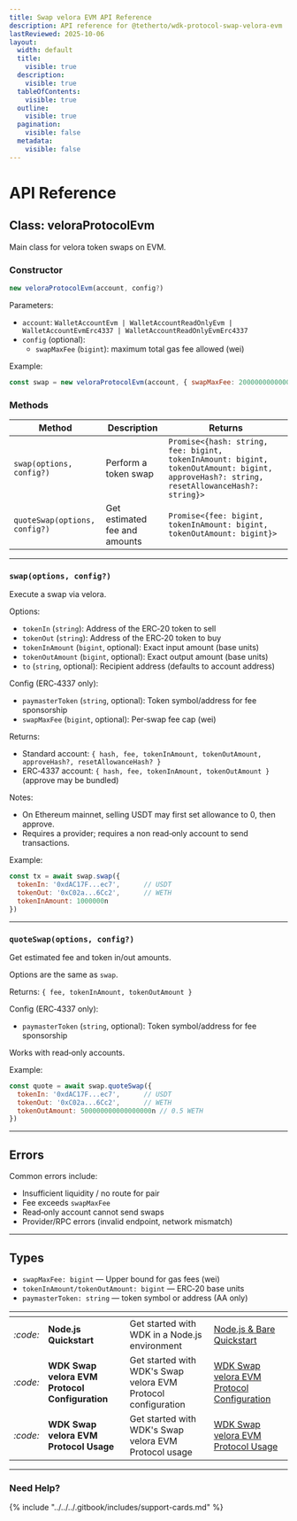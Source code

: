 ```yaml
---
title: Swap velora EVM API Reference
description: API reference for @tetherto/wdk-protocol-swap-velora-evm
lastReviewed: 2025-10-06
layout:
  width: default
  title:
    visible: true
  description:
    visible: true
  tableOfContents:
    visible: true
  outline:
    visible: true
  pagination:
    visible: false
  metadata:
    visible: false
---
```


# API Reference

## Class: veloraProtocolEvm

Main class for velora token swaps on EVM.

### Constructor

```javascript
new veloraProtocolEvm(account, config?)
```

Parameters:
- `account`: `WalletAccountEvm | WalletAccountReadOnlyEvm | WalletAccountEvmErc4337 | WalletAccountReadOnlyEvmErc4337`
- `config` (optional):
  - `swapMaxFee` (`bigint`): maximum total gas fee allowed (wei)

Example:

```javascript
const swap = new veloraProtocolEvm(account, { swapMaxFee: 200000000000000n })
```

### Methods

| Method | Description | Returns |
|--------|-------------|---------|
| `swap(options, config?)` | Perform a token swap | `Promise<{hash: string, fee: bigint, tokenInAmount: bigint, tokenOutAmount: bigint, approveHash?: string, resetAllowanceHash?: string}>` |
| `quoteSwap(options, config?)` | Get estimated fee and amounts | `Promise<{fee: bigint, tokenInAmount: bigint, tokenOutAmount: bigint}>` |

---

### `swap(options, config?)`
Execute a swap via velora.

Options:
- `tokenIn` (`string`): Address of the ERC‑20 token to sell
- `tokenOut` (`string`): Address of the ERC‑20 token to buy
- `tokenInAmount` (`bigint`, optional): Exact input amount (base units)
- `tokenOutAmount` (`bigint`, optional): Exact output amount (base units)
- `to` (`string`, optional): Recipient address (defaults to account address)

Config (ERC‑4337 only):
- `paymasterToken` (`string`, optional): Token symbol/address for fee sponsorship
- `swapMaxFee` (`bigint`, optional): Per‑swap fee cap (wei)

Returns:
- Standard account: `{ hash, fee, tokenInAmount, tokenOutAmount, approveHash?, resetAllowanceHash? }`
- ERC‑4337 account: `{ hash, fee, tokenInAmount, tokenOutAmount }` (approve may be bundled)

Notes:
- On Ethereum mainnet, selling USDT may first set allowance to 0, then approve.
- Requires a provider; requires a non read‑only account to send transactions.

Example:

```javascript
const tx = await swap.swap({
  tokenIn: '0xdAC17F...ec7',      // USDT
  tokenOut: '0xC02a...6Cc2',      // WETH
  tokenInAmount: 1000000n
})
```

---

### `quoteSwap(options, config?)`
Get estimated fee and token in/out amounts.

Options are the same as `swap`.

Returns: `{ fee, tokenInAmount, tokenOutAmount }`

Config (ERC‑4337 only):
- `paymasterToken` (`string`, optional): Token symbol/address for fee sponsorship

Works with read‑only accounts.

Example:

```javascript
const quote = await swap.quoteSwap({
  tokenIn: '0xdAC17F...ec7',      // USDT
  tokenOut: '0xC02a...6Cc2',      // WETH
  tokenOutAmount: 500000000000000000n // 0.5 WETH
})
```

---

## Errors

Common errors include:
- Insufficient liquidity / no route for pair
- Fee exceeds `swapMaxFee`
- Read‑only account cannot send swaps
- Provider/RPC errors (invalid endpoint, network mismatch)

---

## Types

- `swapMaxFee: bigint` — Upper bound for gas fees (wei)
- `tokenInAmount/tokenOutAmount: bigint` — ERC‑20 base units
- `paymasterToken: string` — token symbol or address (AA only)


<table data-card-size="large" data-view="cards">
	<thead>
		<tr>
			<th></th>
			<th></th>
			<th></th>
			<th data-hidden data-card-target data-type="content-ref"></th>
		</tr>
	</thead>
	<tbody>
		<tr>
			<td>
				<i class="fa-code">:code:</i>
			</td>
			<td>
				<strong>Node.js Quickstart</strong>
			</td>
			<td>Get started with WDK in a Node.js environment</td>
			<td>
				<a href="../../../start-building/nodejs-bare-quickstart.md">Node.js & Bare Quickstart</a>
			</td>
		</tr>
        <tr>
			<td>
				<i class="fa-code">:code:</i>
			</td>
			<td>
				<strong>WDK Swap velora EVM Protocol Configuration</strong>
			</td>
			<td>Get started with WDK's Swap velora EVM Protocol configuration</td>
			<td>
				<a href="./configuration.md">WDK Swap velora EVM Protocol Configuration</a>
			</td>
		</tr>
    <tr>
			<td>
				<i class="fa-code">:code:</i>
			</td>
			<td>
				<strong>WDK Swap velora EVM Protocol Usage</strong>
			</td>
			<td>Get started with WDK's Swap velora EVM Protocol usage</td>
			<td>
				<a href="./usage.md">WDK Swap velora EVM Protocol Usage</a>
			</td>
		</tr>
	</tbody>
</table>

***

### Need Help?

{% include "../../../.gitbook/includes/support-cards.md" %}


